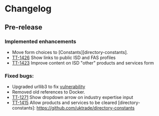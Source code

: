 # Changelog

## Pre-release

### Implemented enhancements
- Move form choices to [Constants][directory-constants].
- [TT-1426](https://uktrade.atlassian.net/browse/TT-1426) Show links to public ISD and FAS profiles
- [TT-1423](https://uktrade.atlassian.net/browse/TT-1423) Improve content on ISD "other" products and services form

### Fixed bugs:
- Upgraded urllib3 to fix [vulnerability](https://nvd.nist.gov/vuln/detail/CVE-2019-11324)
- Removed old references to Docker.
- [TT-1271](https://uktrade.atlassian.net/browse/TT-1271) Show dropdown arrow on industry expertise input
- [TT-1415](https://uktrade.atlassian.net/browse/TT-1415) Allow products and services to be cleared
[directory-constants]: https://github.com/uktrade/directory-constants
